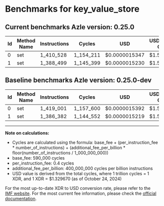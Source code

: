 # Benchmarks for key_value_store

## Current benchmarks Azle version: 0.25.0

| Id  | Method Name | Instructions | Cycles    | USD           | USD/Million Calls | Change                            |
| --- | ----------- | ------------ | --------- | ------------- | ----------------- | --------------------------------- |
| 0   | set         | 1_410_528    | 1_154_211 | $0.0000015347 | $1.53             | <font color="green">-8_473</font> |
| 1   | set         | 1_388_499    | 1_145_399 | $0.0000015230 | $1.52             | <font color="red">+2_117</font>   |

## Baseline benchmarks Azle version: 0.25.0-dev

| Id  | Method Name | Instructions | Cycles    | USD           | USD/Million Calls |
| --- | ----------- | ------------ | --------- | ------------- | ----------------- |
| 0   | set         | 1_419_001    | 1_157_600 | $0.0000015392 | $1.53             |
| 1   | set         | 1_386_382    | 1_144_552 | $0.0000015219 | $1.52             |

---

**Note on calculations:**

- Cycles are calculated using the formula: base_fee + (per_instruction_fee \* number_of_instructions) + (additional_fee_per_billion \* floor(number_of_instructions / 1_000_000_000))
- base_fee: 590_000 cycles
- per_instruction_fee: 0.4 cycles
- additional_fee_per_billion: 400_000_000 cycles per billion instructions
- USD value is derived from the total cycles, where 1 trillion cycles = 1 XDR, and 1 XDR = $1.329670 (as of October 24, 2024)

For the most up-to-date XDR to USD conversion rate, please refer to the [IMF website](https://www.imf.org/external/np/fin/data/rms_sdrv.aspx).
For the most current fee information, please check the [official documentation](https://internetcomputer.org/docs/current/developer-docs/gas-cost#execution).
